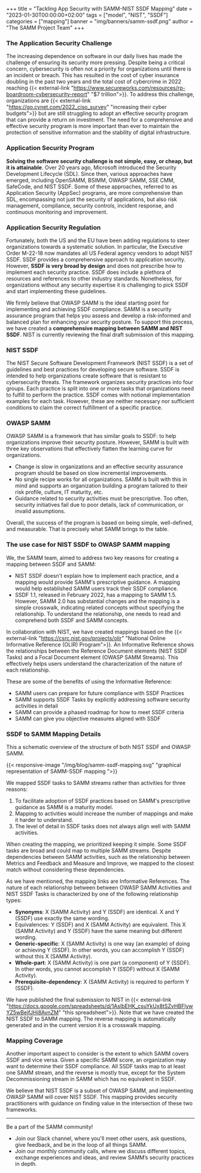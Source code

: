 +++
title = "Tackling App Security with SAMM-NIST SSDF Mapping"
date = "2023-01-30T00:00:00+02:00"
tags = ["model", "NIST", "SSDF"]
categories = ["mapping"]
banner = "img/banners/samm-ssdf.png"
author = "The SAMM Project Team"
+++

### The Application Security Challenge

The increasing dependence on software in our daily lives has made the challenge of ensuring its security more pressing. Despite being a critical concern, cybersecurity is often not a priority for organizations until there is an incident or breach. This has resulted in the cost of cyber insurance doubling in the past two years and the total cost of cybercrime in 2022 reaching {{< external-link "https://www.secureworks.com/resources/rp-boardroom-cybersecurity-report" "$7 trillion">}}. To address this challenge, organizations are {{< external-link "https://go.cynet.com/2022_ciso_survey" "increasing their cyber budgets">}} but are still struggling to adopt an effective security program that can provide a return on investment. The need for a comprehensive and effective security program is more important than ever to maintain the protection of sensitive information and the stability of digital infrastructure.



### Application Security Program

**Solving the software security challenge is not simple, easy, or cheap, but it is attainable**. Over 20 years ago, Microsoft introduced the Security Development Lifecycle (SDL). Since then, various approaches have emerged, including OpenSAMM, BSIMM, OWASP SAMM, SSE CMM, SafeCode, and NIST SSDF. Some of these approaches, referred to as Application Security (AppSec) programs, are more comprehensive than SDL, encompassing not just the security of applications, but also risk management, compliance, security controls, incident response, and continuous monitoring and improvement.



### Application Security Regulation

Fortunately, both the US and the EU have been adding regulations to steer organizations towards a systematic solution. In particular, the Executive Order M-22-18 now mandates all US Federal agency vendors to adopt NIST SSDF. SSDF provides a comprehensive approach to application security. However, **SSDF is very broad by design** and does not prescribe how to implement each security practice. SSDF does include a plethora of resources and references to other industry standards. Nonetheless, for organizations without any security expertise it is challenging to pick SSDF and start implementing these guidelines.

We firmly believe that OWASP SAMM is the ideal starting point for implementing and achieving SSDF compliance. SAMM is a security assurance program that helps you assess and develop a risk-informed and balanced plan for enhancing your security posture. To support this process, we have created a **comprehensive mapping between SAMM and NIST SSDF**. NIST is currently reviewing the final draft submission of this mapping.


### NIST SSDF

The NIST Secure Software Development Framework (NIST SSDF) is a set of guidelines and best practices for developing secure software. SSDF is intended to help organizations create software that is resistant to cybersecurity threats. The framework organizes security practices into four groups. Each practice is split into one or more tasks that organizations need to fulfill to perform the practice. SSDF comes with notional implementation examples for each task. However, these are neither necessary nor sufficient conditions to claim the correct fulfillment of a specific practice.

### OWASP SAMM
OWASP SAMM is a framework that has similar goals to SSDF: to help organizations improve their security posture. However, SAMM is built with three key observations that effectively flatten the learning curve for organizations.
* Change is slow in organizations and an effective security assurance program should be based on slow incremental improvements.
* No single recipe works for all organizations. SAMM is built with this in mind and supports an organization building a program tailored to their risk profile, culture, IT maturity, etc.
* Guidance related to security activities must be prescriptive.  Too often, security initiatives fail due to poor details, lack of communication, or invalid assumptions.

Overall, the success of the program is based on being simple, well-defined, and measurable. That is precisely what SAMM brings to the table.

### The use case for NIST SSDF to OWASP SAMM mapping
We, the SAMM team, aimed to address two key reasons for creating a mapping between SSDF and SAMM:

* NIST SSDF doesn't explain how to implement each practice, and a mapping would provide SAMM's prescriptive guidance. A mapping would help established SAMM users track their SSDF compliance.
* SSDF 1.1, released in February 2022, has a mapping to SAMM 1.5. However, SAMM 2.0 has substantial changes and the mapping is a simple crosswalk, indicating related concepts without specifying the relationship. To understand the relationship, one needs to read and comprehend both SSDF and SAMM concepts.

In collaboration with NIST, we have created mappings based on the {{< external-link "https://csrc.nist.gov/projects/olir" "National Online Informative Reference (OLIR) Program">}}. An Informative Reference shows the relationships between the Reference Document elements (NIST SSDF Tasks) and a Focal Document element (OWASP SAMM Streams). This effectively helps users understand the characterization of the nature of each relationship. 

These are some of the benefits of using the Informative Reference:

* SAMM users can prepare for future compliance with SSDF Practices
* SAMM supports SSDF Tasks by explicitly addressing software security activities in detail
* SAMM can provide a phased roadmap for how to meet SSDF criteria
* SAMM can give you objective measures aligned with SSDF


### SSDF to SAMM Mapping Details
This a schematic overview of the structure of both NIST SSDF and OWASP SAMM. 

{{< responsive-image  "/img/blog/samm-ssdf-mapping.svg" "graphical representation of SAMM-SSDF mapping ">}}

We mapped SSDF tasks to SAMM streams rather than activities for three reasons:
1. To facilitate adoption of SSDF practices based on SAMM's prescriptive guidance as SAMM is a maturity model.
2. Mapping to activities would increase the number of mappings and make it harder to understand.
3. The level of detail in SSDF tasks does not always align well with SAMM activities.

When creating the mapping, we prioritized keeping it simple. Some SSDF tasks are broad and could map to multiple SAMM streams. Despite dependencies between SAMM activities, such as the relationship between Metrics and Feedback and Measure and Improve, we mapped to the closest match without considering these dependencies.

As we have mentioned, the mapping links are Informative References. The nature of each relationship between between OWASP SAMM Activities and NIST SSDF Tasks is characterized by one of the following relationship types:
* **Synonyms**: X (SAMM Activity) and Y (SSDF) are identical. X and Y (SSDF) use exactly the same wording.
* Equivalences: Y (SSDF) and X (SAMM Activity) are equivalent. This X (SAMM Activity) and Y (SSDF) have the same meaning but different wording.
* **Generic-specific**: X (SAMM Activity) is one way (an example) of doing or achieving Y (SSDF).  In other words, you can accomplish Y (SSDF) without this X (SAMM Activity).
* **Whole-part**: X (SAMM Activity) is one part (a component) of Y (SSDF). In other words, you cannot accomplish Y (SSDF) without X (SAMM Activity).
* **Prerequisite-dependency**: X (SAMM Activity) is required to perform Y (SSDF).

We have published the final submission to NIST in {{< external-link "https://docs.google.com/spreadsheets/d/1AsIbEHK_csuYkUx8tSZvHBFlywYZ5wBejfJHi8AvnZM" "this spreadsheet">}}. Note that we have created the NIST SSDF to SAMM mapping. The reverse mapping is automatically generated and in the current version it is a crosswalk mapping.

### Mapping Coverage
Another important aspect to consider is the extent to which SAMM covers SSDF and vice versa. Given a specific SAMM score, an organization may want to determine their SSDF compliance. All SSDF tasks map to at least one SAMM stream, and the reverse is mostly true, except for the System Decommissioning stream in SAMM which has no equivalent in SSDF. 

We believe that NIST SSDF is a subset of OWASP SAMM, and implementing OWASP SAMM will cover NIST SSDF. This mapping provides security practitioners with guidance on finding value in the intersection of these two frameworks.


---
Be a part of the SAMM community!

* Join our Slack channel, where you'll meet other users, ask questions, give feedback, and be in the loop of all things SAMM.
* Join our monthly community calls, where we discuss different topics, exchange experiences and ideas, and review SAMM’s security practices in depth.

